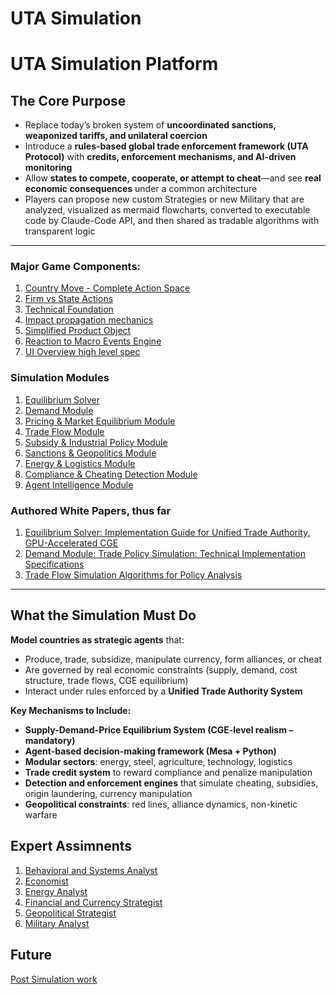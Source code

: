 # UTA Simulation

# **UTA Simulation Platform**

## **The Core Purpose**

- Replace today’s broken system of **uncoordinated sanctions, weaponized tariffs, and unilateral coercion**
- Introduce a **rules-based global trade enforcement framework (UTA Protocol)** with **credits, enforcement mechanisms, and AI-driven monitoring**
- Allow **states to compete, cooperate, or attempt to cheat**—and see **real economic consequences** under a common architecture
- Players can propose new custom Strategies or new Military that are analyzed, visualized as mermaid flowcharts, converted to executable code by Claude-Code API, and then shared as tradable algorithms with transparent logic
---
### Major Game Components:
1. [Country Move - Complete Action Space](UTA%20Simulation/Country%20Move.md)
2. [Firm vs State Actions](UTA%20Simulation/Firm%20vs%20State%20Actions.md)
3. [Technical Foundation](UTA%20Simulation/Technical%20Foundation.md)
4. [Impact propagation mechanics](UTA%20Simulation/Impact%20propagation%20mechanics.md)
5. [Simplified Product Object](UTA%20Simulation/Simplified%20Product%20Object.md)
6. [Reaction to Macro Events Engine](UTA%20Simulation/Reaction%20to%20Macro%20Events%20Engine.md)
7. [UI Overview high level spec](UTA%20Simulation\UIParams.md)


### Simulation Modules
1. [Equilibrium Solver](UTA%20Simulation/Equilibrium%20Solver.md)
2. [Demand Module](UTA%20Simulation/Demand%20Module.md)
3. [Pricing & Market Equilibrium Module](UTA%20Simulation/Pricing%20&%20Market%20Equilibrium%20Module.md)
4. [Trade Flow Module](UTA%20Simulation/Trade%20Flow%20Module.md)
5. [Subsidy & Industrial Policy Module](UTA%20Simulation/Subsidy%20&%20Industrial%20Policy%20Module.md)
6. [Sanctions & Geopolitics Module](UTA%20Simulation/Sanctions%20&%20Geopolitics%20Module.md)
7. [Energy & Logistics Module](UTA%20Simulation/Energy%20&%20Logistics%20Module.md)
8. [Compliance & Cheating Detection Module](UTA%20Simulation/Compliance%20&%20Cheating%20Detection%20Module.md)
9. [Agent Intelligence Module](UTA%20Simulation/Agent%20Intelligence%20Module.md)

### Authored White Papers, thus far

1. [Equilibrium Solver: Implementation Guide for Unified Trade Authority, GPU-Accelerated CGE](UTA%20Simulation/WhitePapers/GPU-Accelerated%20CGE%20Equilibrium%20Solver.md)
2. [Demand Module: Trade Policy Simulation: Technical Implementation Specifications](UTA%20Simulation/WhitePapers/Real-Time-MarketEquilibrium-Solver.md)
3. [Trade Flow Simulation Algorithms for Policy Analysis](UTA%20Simulation/WhitePapers/Trade%20Flow%20Simulation%20Algorithms%20for%20Policy%20Analysis.md)

---
## **What the Simulation Must Do**

**Model countries as strategic agents** that:
- Produce, trade, subsidize, manipulate currency, form alliances, or cheat
- Are governed by real economic constraints (supply, demand, cost structure, trade flows, CGE equilibrium)
- Interact under rules enforced by a **Unified Trade Authority System** 

**Key Mechanisms to Include:**

- **Supply-Demand-Price Equilibrium System (CGE-level realism – mandatory)**
- **Agent-based decision-making framework (Mesa + Python)**
- **Modular sectors**: energy, steel, agriculture, technology, logistics
- **Trade credit system** to reward compliance and penalize manipulation
- **Detection and enforcement engines** that simulate cheating, subsidies, origin laundering, currency manipulation
- **Geopolitical constraints**: red lines, alliance dynamics, non-kinetic warfare

## Expert Assimnents
1. [Behavioral and Systems Analyst](/UTA/UTA%20Simulation/TechnicalAssigments-TZ/Behavioral%20and%20Systems%20Analyst.md)
2. [Economist](/UTA/UTA%20Simulation/TechnicalAssigments-TZ/Economist.md)
3. [Energy Analyst](/UTA/UTA%20Simulation/TechnicalAssigments-TZ/Energy%20Analyst.md)
4. [Financial and Currency Strategist](/UTA/UTA%20Simulation/TechnicalAssigments-TZ/Financial%20and%20Currency%20Strategist.md)
5. [Geopolitical Strategist](/UTA/UTA%20Simulation/TechnicalAssigments-TZ/Geopolitical%20Strategist.md)
6. [Military Analyst](/UTA/UTA%20Simulation/TechnicalAssigments-TZ/Military%20Analyst.md)
## Future
[Post Simulation work](UTA%20Simulation/Post-SimulationWork.md)
